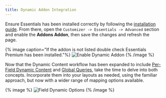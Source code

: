 ```yaml
---
title: Dynamic Addon Integration
---
```


Ensure Essentials has been installed correctly by following the [installation guide](/next/essentials-for-yoothemepro/integration#installation). From there, open the `Customizer -> Essentials -> Advanced` section and enable the **Addons Addon**, then save the changes and refresh the page.

{% image caption="If the addon is not listed double check Essentials Premium has been installed."%}
![Enable Dynamic Addon](/next/assets/ytp/dynamic/integration/enable-addon.gif)
{% /image %}

Now that the Dynamic Content workflow has been expanded to include [Per-Field Dynamic Content](per-field-dynamic-content) and [Global Queries](global-queries), take the time to delve into both concepts. Incorporate them into your layouts as needed, using the familiar approach, but now with a wider range of mapping options available.

{% image %}
![Field Dynamic Options](/next/assets/ytp/dynamic/field-dynamic-options.webp)
{% /image %}
